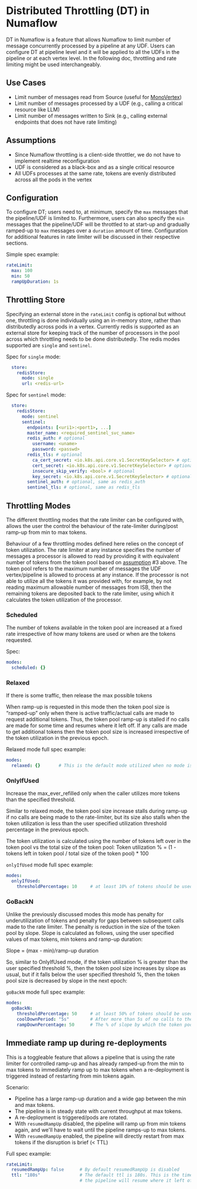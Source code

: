 # Distributed Throttling (DT) in Numaflow

DT in Numaflow is a feature that allows Numaflow to limit number of message concurrently processed by a pipeline at any
UDF. Users can configure DT at pipeline level and it will be applied to all the UDFs in the pipeline or at each vertex
level. In the following doc, throttling and rate limiting might be used interchangeably.

## Use Cases

* Limit number of messages read from Source (useful
  for [MonoVertex](https://numaflow.numaproj.io/core-concepts/monovertex/))
* Limit number of messages processed by a UDF (e.g., calling a critical resource like LLM)
* Limit number of messages written to Sink (e.g., calling external endpoints that does not have rate limiting)

## Assumptions

* Since Numaflow throttling is a client-side throttler, we do not have to implement realtime reconfiguration
* UDF is considered as a black-box and as a single critical resource
* All UDFs processes at the same rate, tokens are evenly distributed across all the pods in the vertex

## Configuration

To configure DT; users need to, at minimum, specify the `max` messages that the pipeline/UDF is limited to. Furthermore, 
users can also specify the `min` messages that the pipeline/UDF will be throttled to at start-up and gradually ramped-up to `max` 
messages over a `duration` amount of time. Configuration for additional features in rate limiter will be discussed in their respective sections. 

Simple spec example:
```yaml
rateLimit:
  max: 100
  min: 50
  rampUpDuration: 1s
```

## Throttling Store

Specifying an external store in the `rateLimit` config is optional but without one, throttling is done individually 
using an in-memory store, rather than distributedly across pods in a vertex. Currently redis is supported as an external store for 
keeping track of the number of processors in the pool across which throttling needs to be done distributedly.
The redis modes supported are `single` and `sentinel`.

Spec for `single` mode:
```yaml
  store:
    redisStore:
      mode: single
      url: <redis-url>
```

Spec for `sentinel` mode:
```yaml
  store:
    redisStore:
      mode: sentinel
      sentinel:
        endpoints: [<uri1>:<port1>, ...]
        master_name: <required_sentinel_svc_name>
        redis_auth: # optional
          username: <uname>
          password: <passwd>
        redis_tls: # optional
          ca_cert_secret: <io.k8s.api.core.v1.SecretKeySelector> # optional
          cert_secret: <io.k8s.api.core.v1.SecretKeySelector> # optional
          insecure_skip_verify: <bool> # optional
          key_secret: <io.k8s.api.core.v1.SecretKeySelector> # optional
        sentinel_auth: # optional, same as redis_auth
        sentinel_tls: # optional, same as redis_tls
```

## Throttling Modes

The different throttling modes that the rate limiter can be configured with, allows the user the control the behaviour of the
rate-limiter during/post ramp-up from min to max tokens.

Behaviour of a few throttling modes defined here relies on the concept of token utilization. 
The rate limiter at any instance specifies the number of messages a processor is allowed to read by providing it with 
equivalent number of tokens from the token pool based on [assumption](#assumptions) #3 above.
The token pool refers to the maximum number of messages the UDF vertex/pipeline is allowed to process at any instance.
If the processor is not able to utilize all the tokens it was provided with, for example, by not reading maximum allowable number 
of messages from ISB, then the remaining tokens are deposited back to the rate limiter, using which it calculates the token 
utilization of the processor.

### Scheduled

The number of tokens available in the token pool are increased at a fixed rate irrespective of how many tokens are used or when are the tokens requested.

Spec:
```yaml
modes:
  scheduled: {}
```

### Relaxed

If there is some traffic, then release the max possible tokens

When ramp-up is requested in this mode then the token pool size is “ramped-up” only when there is active traffic/actual calls are made to request additional tokens.
Thus, the token pool ramp-up is stalled if no calls are made for some time and resumes where it left off. 
If any calls are made to get additional tokens then the token pool size is increased irrespective of the token utilization in the previous epoch.

Relaxed mode full spec example:

```yaml
modes:
  relaxed: {}       # This is the default mode utilized when no mode is specified.
```

### OnlyIfUsed

Increase the max_ever_refilled only when the caller utilizes more tokens than the specified threshold.

Similar to relaxed mode, the token pool size increase stalls during ramp-up if no calls are being made to the rate-limiter, 
but its size also stalls when the token utilization is less than the user specified utilization threshold percentage in the previous epoch.

The token utilization is calculated using the number of tokens left over in the token pool vs the total size of the token pool:
Token utilization % = (1 - tokens left in token pool / total size of the token pool) * 100

`onlyIfUsed` mode full spec example:
```yaml
modes:
  onlyIfUsed:
    thresholdPercentage: 10     # at least 10% of tokens should be used before token pool is increased (default is 50)
```

### GoBackN

Unlike the previously discussed modes this mode has penalty for underutilization of tokens and penalty for gaps between
subsequent calls made to the rate limiter. The penalty is reduction in the size of the token pool by slope.
Slope is calculated as follows, using the user specified values of max tokens, min tokens and ramp-up duration:

Slope = (max - min)/ramp-up duration

So, similar to OnlyIfUsed mode, if the token utilization % is greater than the user specified threshold %, then the token
pool size increases by slope as usual, but if it falls below the user specified threshold %, then the token pool size is 
decreased by slope in the next epoch:

`goBackN` mode full spec example:

```yaml
modes:
  goBackN:
    thresholdPercentage: 50     # at least 50% of tokens should be used before token pool is increased, otherwise decreased
    coolDownPeriod: "5s"        # After more than 5s of no calls to the rate limiter, the token pool size is reduced
    rampDownPercentage: 50      # The % of slope by which the token pool size is reduced 
```

## Immediate ramp up during re-deployments

This is a toggleable feature that allows a pipeline that is using the rate limiter for controlled ramp-up and has already 
ramped-up from the min to max tokens to immediately ramp up to max tokens when a re-deployment is triggered instead of 
restarting from min tokens again. 

Scenario:
* Pipeline has a large ramp-up duration and a wide gap between the min and max tokens.
* The pipeline is in steady state with current throughput at max tokens.
* A re-deployment is triggered/pods are rotated.
* With `resumedRampUp` disabled, the pipeline will ramp up from min tokens again, and we'll have to wait until 
  the pipeline ramps-up to max tokens.
* With `resumedRampUp` enabled, the pipeline will directly restart from max tokens if the disruption is brief (< TTL)

Full spec example:
```yaml
rateLimit:
  resumedRampUp: false      # By default resumedRampUp is disabled
  ttl: "180s"               # The default ttl is 180s. This is the time within which, if the pipeline restarts, it will be considered as a re-deployment and 
                            # the pipeline will resume where it left off in case resumedRampUp is enabled.
```
